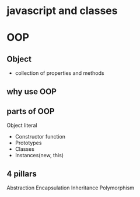 # javascript and classes

# OOP

## Object
- collection of properties and methods

## why use OOP

## parts of OOP
Object literal

- Constructor function
- Prototypes
- Classes
- Instances(new, this)

## 4 pillars
Abstraction
Encapsulation
Inheritance
Polymorphism

